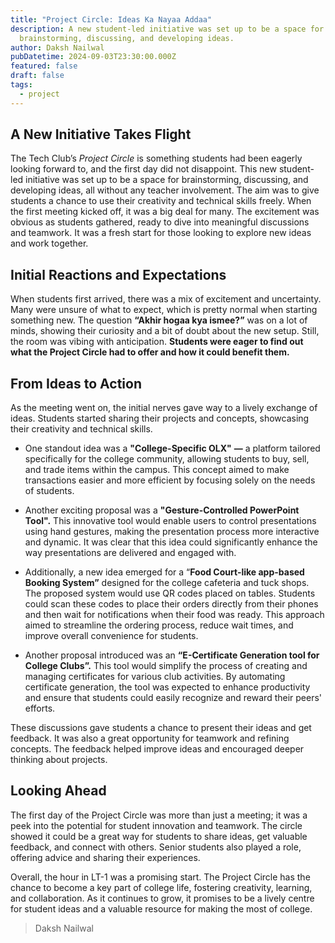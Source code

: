 ```yaml
---
title: "Project Circle: Ideas Ka Nayaa Addaa"
description: A new student-led initiative was set up to be a space for
  brainstorming, discussing, and developing ideas.
author: Daksh Nailwal
pubDatetime: 2024-09-03T23:30:00.000Z
featured: false
draft: false
tags:
  - project
---
```


## A New Initiative Takes Flight

The Tech Club’s _Project Circle_ is something students had been eagerly looking forward to, and the first day did not disappoint. This new student-led initiative was set up to be a space for brainstorming, discussing, and developing ideas, all without any teacher involvement. The aim was to give students a chance to use their creativity and technical skills freely. When the first meeting kicked off, it was a big deal for many. The excitement was obvious as students gathered, ready to dive into meaningful discussions and teamwork. It was a fresh start for those looking to explore new ideas and work together.

## Initial Reactions and Expectations

When students first arrived, there was a mix of excitement and uncertainty. Many were unsure of what to expect, which is pretty normal when starting something new. The question **“Akhir hogaa kya ismee?”** was on a lot of minds, showing their curiosity and a bit of doubt about the new setup. Still, the room was vibing with anticipation. **Students were eager to find out what the Project Circle had to offer and how it could benefit them.**

## From Ideas to Action

As the meeting went on, the initial nerves gave way to a lively exchange of ideas. Students started sharing their projects and concepts, showcasing their creativity and technical skills.

*   One standout idea was a **"College-Specific OLX"** **—** a platform tailored specifically for the college community, allowing students to buy, sell, and trade items within the campus. This concept aimed to make transactions easier and more efficient by focusing solely on the needs of students.
    
*   Another exciting proposal was a **"Gesture-Controlled PowerPoint Tool".** This innovative tool would enable users to control presentations using hand gestures, making the presentation process more interactive and dynamic. It was clear that this idea could significantly enhance the way presentations are delivered and engaged with.
    
*   Additionally, a new idea emerged for a “**Food Court-like app-based Booking System”** designed for the college cafeteria and tuck shops. The proposed system would use QR codes placed on tables. Students could scan these codes to place their orders directly from their phones and then wait for notifications when their food was ready. This approach aimed to streamline the ordering process, reduce wait times, and improve overall convenience for students.
    
*   Another proposal introduced was an **“E-Certificate Generation tool for College Clubs”.** This tool would simplify the process of creating and managing certificates for various club activities. By automating certificate generation, the tool was expected to enhance productivity and ensure that students could easily recognize and reward their peers' efforts.
    

These discussions gave students a chance to present their ideas and get feedback. It was also a great opportunity for teamwork and refining concepts. The feedback helped improve ideas and encouraged deeper thinking about projects.

## Looking Ahead

The first day of the Project Circle was more than just a meeting; it was a peek into the potential for student innovation and teamwork. The circle showed it could be a great way for students to share ideas, get valuable feedback, and connect with others. Senior students also played a role, offering advice and sharing their experiences.

Overall, the hour in LT-1 was a promising start. The Project Circle has the chance to become a key part of college life, fostering creativity, learning, and collaboration. As it continues to grow, it promises to be a lively centre for student ideas and a valuable resource for making the most of college.

> Daksh Nailwal
